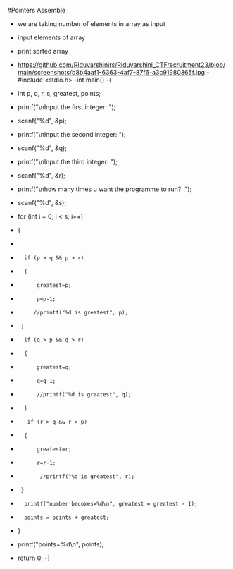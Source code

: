 #Pointers Assemble
- we are taking number of elements in array as input
- input elements of array
- print sorted array
- https://github.com/Riduvarshinirs/Riduvarshini_CTFrecruitment23/blob/main/screenshots/b8b4aaf1-6363-4af7-87f6-a3c91980365f.jpg
-#include <stdio.h>
-int main()
-{
-    int p, q, r, s, greatest, points;

-    printf("\nInput the first integer: ");
-    scanf("%d", &p);
-    printf("\nInput the second integer: ");
-    scanf("%d", &q);
-    printf("\nInput the third integer: ");
-    scanf("%d", &r);
-    printf("\nhow many times u want the programme to run?: ");
-    scanf("%d", &s);
-    for (int i = 0; i < s; i++)
-    {
-
 -       if (p > q && p > r)
 -       {
 -           greatest=p;
 -           p=p-1;
  -          //printf("%d is greatest", p);
  -      }
 -       if (q > p && q > r)
 -       {
 -           greatest=q;
 -           q=q-1;
 -           //printf("%d is greatest", q);
 -       }
-        if (r > q && r > p)
 -       {
 -           greatest=r;
 -           r=r-1;
-            //printf("%d is greatest", r);
-      }
-       printf("number becomes=%d\n", greatest = greatest - 1);
-       points = points + greatest;
-    }
  -  printf("points=%d\n", points);

 -   return 0;
-}
